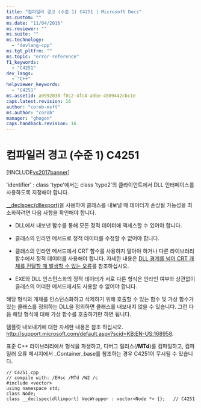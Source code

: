 ```yaml
---
title: "컴파일러 경고 (수준 1) C4251 | Microsoft Docs"
ms.custom: ""
ms.date: "11/04/2016"
ms.reviewer: ""
ms.suite: ""
ms.technology: 
  - "devlang-cpp"
ms.tgt_pltfrm: ""
ms.topic: "error-reference"
f1_keywords: 
  - "C4251"
dev_langs: 
  - "C++"
helpviewer_keywords: 
  - "C4251"
ms.assetid: a9992038-f0c2-4fc4-a9be-4509442cbc1e
caps.latest.revision: 16
author: "corob-msft"
ms.author: "corob"
manager: "ghogen"
caps.handback.revision: 16
---
```

# 컴파일러 경고 (수준 1) C4251
[!INCLUDE[vs2017banner](../../assembler/inline/includes/vs2017banner.md)]

'identifier' : class 'type'에서는 class 'type2'의 클라이언트에서 DLL 인터페이스를 사용하도록 지정해야 합니다.  
  
 [\_\_declspec\(dllexport\)](../../cpp/dllexport-dllimport.md)을 사용하여 클래스를 내보낼 때 데이터가 손상될 가능성을 최소화하려면 다음 사항을 확인해야 합니다.  
  
-   DLL에서 내보낸 함수를 통해 모든 정적 데이터에 액세스할 수 있어야 합니다.  
  
-   클래스의 인라인 메서드로 정적 데이터를 수정할 수 없어야 합니다.  
  
-   클래스의 인라인 메서드에서 CRT 함수를 사용하지 말아야 하거나 다른 라이브러리 함수에서 정적 데이터를 사용해야 합니다. 자세한 내용은 [DLL 경계를 넘어 CRT 개체를 전달할 때 발생할 수 있는 오류](../../c-runtime-library/potential-errors-passing-crt-objects-across-dll-boundaries.md)를 참조하십시오.  
  
-   EXE와 DLL 인스턴스화의 정적 데이터가 서로 다른 형식은 인라인 여부와 상관없이 클래스의 어떠한 메서드에서도 사용할 수 없어야 합니다.  
  
 해당 형식의 개체를 인스턴스화하고 삭제하기 위해 호출할 수 있는 함수 및 가상 함수가 있는 클래스를 정의하는 DLL을 정의하면 클래스를 내보내지 않을 수 있습니다.  그런 다음 해당 형식에 대해 가상 함수를 호출하기만 하면 됩니다.  
  
 템플릿 내보내기에 대한 자세한 내용은 참조 하십시오. [http:\/\/support.microsoft.com\/default.aspx?scid\=KB;EN\-US;168958](http://support.microsoft.com/default.aspx?scid=KB;EN-US;168958).  
  
 표준 C\+\+ 라이브러리에서 형식을 파생하고, 디버그 릴리스\(**\/MTd**\)를 컴파일하고, 컴파일러 오류 메시지에서 \_Container\_base를 참조하는 경우 C4251이 무시될 수 있습니다.  
  
```  
// C4251.cpp  
// compile with: /EHsc /MTd /W2 /c  
#include <vector>  
using namespace std;  
class Node;  
class __declspec(dllimport) VecWrapper : vector<Node *> {};   // C4251  
```